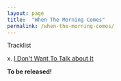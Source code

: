 ```yaml
---
layout: page
title:  "When The Morning Comes"
permalink: /when-the-morning-comes/
---
```

Tracklist

 x. [I Don't Want To Talk about It](/when-the-morning-comes/I-Dont-Want-To-Talk-about-It.html)

 **To be released!**